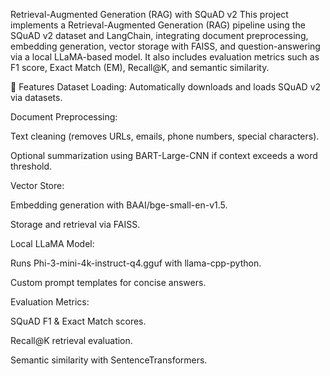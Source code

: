 Retrieval-Augmented Generation (RAG) with SQuAD v2
This project implements a Retrieval-Augmented Generation (RAG) pipeline using the SQuAD v2 dataset and LangChain, integrating document preprocessing, embedding generation, vector storage with FAISS, and question-answering via a local LLaMA-based model.
It also includes evaluation metrics such as F1 score, Exact Match (EM), Recall@K, and semantic similarity.

🚀 Features
Dataset Loading: Automatically downloads and loads SQuAD v2 via datasets.

Document Preprocessing:

Text cleaning (removes URLs, emails, phone numbers, special characters).

Optional summarization using BART-Large-CNN if context exceeds a word threshold.

Vector Store:

Embedding generation with BAAI/bge-small-en-v1.5.

Storage and retrieval via FAISS.

Local LLaMA Model:

Runs Phi-3-mini-4k-instruct-q4.gguf with llama-cpp-python.

Custom prompt templates for concise answers.

Evaluation Metrics:

SQuAD F1 & Exact Match scores.

Recall@K retrieval evaluation.

Semantic similarity with SentenceTransformers.
